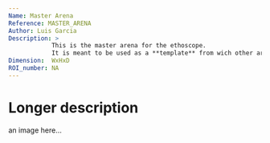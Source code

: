 ```yaml
---
Name: Master Arena
Reference: MASTER_ARENA
Author: Luis Garcia
Description: >
            This is the master arena for the ethoscope.
            It is meant to be used as a **template** from wich other arenas can be derived.
Dimension:  WxHxD
ROI_number: NA
---
```


Longer description
===================


an image here...

